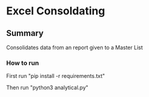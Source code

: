 
# Excel Consoldating

## Summary

Consolidates data from an report given to a Master List

### How to run

First run "pip install -r requirements.txt"

Then run "python3 analytical.py"
